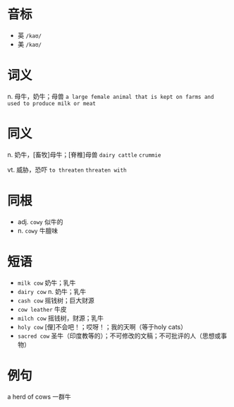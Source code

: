# 音标

- 英 `/kaʊ/`
- 美 `/kaʊ/`

# 词义

n. 母牛，奶牛；母兽
`a large female animal that is kept on farms and used to produce milk or meat`

# 同义

n. 奶牛，[畜牧]母牛；[脊椎]母兽
`dairy cattle` `crummie`

vt. 威胁，恐吓
`to threaten` `threaten with`

# 同根

- adj. `cowy` 似牛的
- n. `cowy` 牛膻味

# 短语

- `milk cow` 奶牛；乳牛
- `dairy cow` n. 奶牛；乳牛
- `cash cow` 摇钱树；巨大财源
- `cow leather` 牛皮
- `milch cow` 摇钱树，财源；乳牛
- `holy cow` [俚]不会吧！；哎呀！；我的天啊（等于holy cats）
- `sacred cow` 圣牛（印度教等的）；不可修改的文稿；不可批评的人（思想或事物）

# 例句

a herd of cows
一群牛


